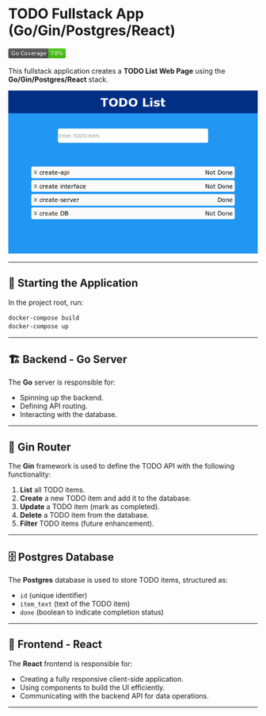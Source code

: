 # TODO Fullstack App (Go/Gin/Postgres/React)

![Test Coverage](backend/api/coverage_badge.png)

This fullstack application creates a **TODO List Web Page** using the **Go/Gin/Postgres/React** stack.

![Screen Shot](App.png)

---

## 🚀 Starting the Application

In the project root, run:

```sh
docker-compose build
docker-compose up
```

---

## 🏗️ Backend - Go Server

The **Go** server is responsible for:

- Spinning up the backend.
- Defining API routing.
- Interacting with the database.

---

## 🔄 Gin Router

The **Gin** framework is used to define the TODO API with the following functionality:

1. **List** all TODO items.
2. **Create** a new TODO item and add it to the database.
3. **Update** a TODO item (mark as completed).
4. **Delete** a TODO item from the database.
5. **Filter** TODO items (future enhancement).

---

## 🗄️ Postgres Database

The **Postgres** database is used to store TODO items, structured as:

- `id` (unique identifier)
- `item_text` (text of the TODO item)
- `done` (boolean to indicate completion status)

---

## 🎨 Frontend - React

The **React** frontend is responsible for:

- Creating a fully responsive client-side application.
- Using components to build the UI efficiently.
- Communicating with the backend API for data operations.

---
